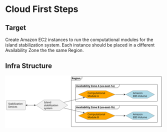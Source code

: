 # Cloud First Steps

## Target
Create Amazon EC2 instances to run the computational modules for the island stabilization system.
Each instance should be placed in a different Availability Zone the the same Region.

## Infra Structure

![Infra Structure](./diagram/infra.svg)